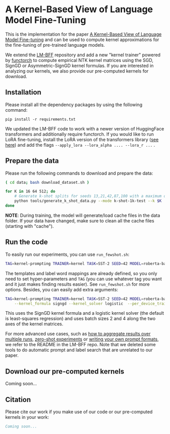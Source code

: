 # A Kernel-Based View of Language Model Fine-Tuning

This is the implementation for the paper [A Kernel-Based View of Language Model Fine-tuning]()
and can be used to compute kernel approximations for the fine-tuning of pre-trained language models.

We extend the [LM-BFF](https://github.com/princeton-nlp/LM-BFF) repository and
add a new "kernel trainer" powered by [functorch](https://github.com/pytorch/functorch) to compute empirical NTK kernel matrices using the SGD, SignGD or Asymmetric-SignGD kernel formulas.
If you are interested in analyzing our kernels, we also provide our pre-computed kernels for download.

## Installation
Please install all the dependency packages by using the following command:
```
pip install -r requirements.txt
```

We updated the LM-BFF code to work with a newer version of HuggingFace transformers and additionally require functorch.
If you would like to run LoRA fine-tuning, install the LoRA version of the transformers library ([see here](https://github.com/microsoft/LoRA/tree/main/examples/NLU)) and add the flags `--apply_lora --lora_alpha .... --lora_r ...` .

<!-- TODO: update requirements -->

## Prepare the data
Please run the following commands to download and prepare the data:

```bash
( cd data; bash download_dataset.sh )

for K in 16 64 512; do
    # Generate k-shot splits for seeds 13,21,42,87,100 with a maximum of 1k test examples in data/k-shot-1k-test
    python tools/generate_k_shot_data.py --mode k-shot-1k-test --k $K
done
```

**NOTE**: During training, the model will generate/load cache files in the data folder. If your data have changed, make sure to clean all the cache files (starting with "cache").

## Run the code
To easily run our experiments, you can use `run_fewshot.sh`:

```bash
TAG=kernel-prompting TRAINER=kernel TASK=SST-2 SEED=42 MODEL=roberta-base bash run_experiment.sh
```

The templates and label word mappings are already defined, so you only need to set hyper-parameters and `TAG` (you can use whatever tag you want and it just makes finding results easier). See `run_fewshot.sh` for more options. Besides, you can easily add extra arguments:

```bash
TAG=kernel-prompting TRAINER=kernel TASK=SST-2 SEED=42 MODEL=roberta-base bash run_experiment.sh \
    --kernel_formula signgd --kernel_solver logistic  --per_device_train_batch_size 2 --per_device_eval_batch_size 4
```
This uses the SignGD kernel formula and a logistic kernel solver (the default is least-squares regression) and uses batch sizes 2 and 4 along the two axes of the kernel matrices.

For more advanced use cases, such as [how to aggregate results over multiple runs](https://github.com/princeton-nlp/LM-BFF#experiments-with-multiple-runs), [zero-shot experiments](https://github.com/princeton-nlp/LM-BFF#zero-shot-experiments) or [writing your own prompt formats](https://github.com/princeton-nlp/LM-BFF#how-to-design-your-own-templates), we refer to the README in the LM-BFF repo.
Note that we deleted some tools to do automatic prompt and label search that are unrelated to our paper.

 ## Download our pre-computed kernels
Coming soon...

## Citation

Please cite our work if you make use of our code or our pre-computed kernels in your work:

```bibtex
Coming soon...
```
